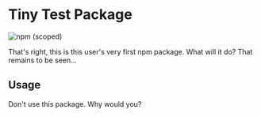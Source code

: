 # Tiny Test Package

![npm (scoped)](https://img.shields.io/npm/v/@jchoskins/tiny-test)

That's right, this is this user's very first npm package. What will it do? That remains to be seen...

## Usage

Don't use this package. Why would you?
